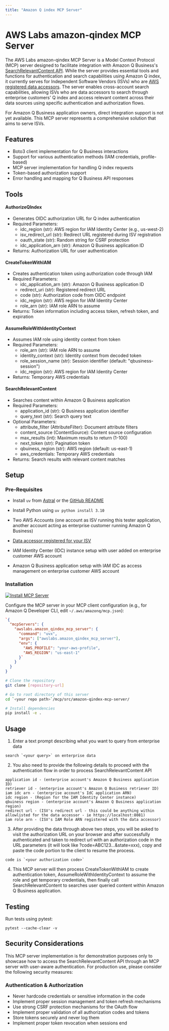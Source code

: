 ```yaml
---
title: "Amazon Q index MCP Server"
---
```



# AWS Labs amazon-qindex MCP Server

The AWS Labs amazon-qindex MCP Server is a Model Context Protocol (MCP) server designed to facilitate integration with Amazon Q Business's [SearchRelevantContent API](https://docs.aws.amazon.com/amazonq/latest/qbusiness-ug/isv-calling-api-idc.html). While the server provides essential tools and functions for authentication and search capabilities using Amazon Q index, it currently serves for Independent Software Vendors (ISVs) who are [AWS registered data accessors](https://docs.aws.amazon.com/amazonq/latest/qbusiness-ug/isv.html). The server enables cross-account search capabilities, allowing ISVs who are data accessors to search through enterprise customers' Q index and access relevant content across their data sources using specific authentication and authorization flows.

For Amazon Q Business application owners, direct integration support is not yet available. This MCP server represents a comprehensive solution that aims to serve ISVs.

## Features

- Boto3 client implementation for Q Business interactions
- Support for various authentication methods (IAM credentials, profile-based)
- MCP server implementation for handling Q index requests
- Token-based authorization support
- Error handling and mapping for Q Business API responses

## Tools

#### AuthorizeQIndex
- Generates OIDC authorization URL for Q index authentication
- Required Parameters:
  - idc_region (str): AWS region for IAM Identity Center (e.g., us-west-2)
  - isv_redirect_url (str): Redirect URL registered during ISV registration
  - oauth_state (str): Random string for CSRF protection
  - idc_application_arn (str): Amazon Q Business application ID
- Returns: Authorization URL for user authentication

#### CreateTokenWithIAM
- Creates authentication token using authorization code through IAM
- Required Parameters:
  - idc_application_arn (str): Amazon Q Business application ID
  - redirect_uri (str): Registered redirect URL
  - code (str): Authorization code from OIDC endpoint
  - idc_region (str): AWS region for IAM Identity Center
  - role_arn (str): IAM role ARN to assume
- Returns: Token information including access token, refresh token, and expiration

#### AssumeRoleWithIdentityContext
- Assumes IAM role using identity context from token
- Required Parameters:
  - role_arn (str): IAM role ARN to assume
  - identity_context (str): Identity context from decoded token
  - role_session_name (str): Session identifier (default: "qbusiness-session")
  - idc_region (str): AWS region for IAM Identity Center
- Returns: Temporary AWS credentials

#### SearchRelevantContent
- Searches content within Amazon Q Business application
- Required Parameters:
  - application_id (str): Q Business application identifier
  - query_text (str): Search query text
- Optional Parameters:
  - attribute_filter (AttributeFilter): Document attribute filters
  - content_source (ContentSource): Content source configuration
  - max_results (int): Maximum results to return (1-100)
  - next_token (str): Pagination token
  - qbuiness_region (str): AWS region (default: us-east-1)
  - aws_credentials: Temporary AWS credentials
- Returns: Search results with relevant content matches

## Setup

### Pre-Requisites
- Install `uv` from [Astral](https://docs.astral.sh/uv/getting-started/installation/) or the [GitHub README](https://github.com/astral-sh/uv#installation)
- Install Python using `uv python install 3.10`

- Two AWS Accounts (one account as ISV running this tester application, another account acting as enterprise customer running Amazon Q Business)
- [Data accessor registered for your ISV](https://docs.aws.amazon.com/amazonq/latest/qbusiness-ug/isv-info-to-provide.html)
- IAM Identity Center (IDC) instance setup with user added on enterprise customer AWS account
- Amazon Q Business application setup with IAM IDC as access management on enterprise customer AWS account


### Installation

[![Install MCP Server](https://cursor.com/deeplink/mcp-install-light.svg)](https://cursor.com/install-mcp?name=awslabs.amazon_qindex_mcp_server&config=eyJjb21tYW5kIjoidXZ4IGF3c2xhYnMuYW1hem9uX3FpbmRleF9tY3Bfc2VydmVyIiwiZW52Ijp7IkFXU19QUk9GSUxFIjoieW91ci1hd3MtcHJvZmlsZSIsIkFXU19SRUdJT04iOiJ1cy1lYXN0LTEifX0%3D)

Configure the MCP server in your MCP client configuration (e.g., for Amazon Q Developer CLI, edit `~/.aws/amazonq/mcp.json`):

```json
`{
  "mcpServers": {
    "awslabs.amazon_qindex_mcp_server": {
      "command": "uvx",
      "args": ["awslabs.amazon_qindex_mcp_server"],
      "env": {
        "AWS_PROFILE": "your-aws-profile",
        "AWS_REGION": "us-east-1"
      }`
    }
  }
}
```

```bash
# Clone the repository
git clone [repository-url]

# Go to root directory of this server
cd `<your repo path>`/mcp/src/amazon-qindex-mcp-server/

# Install dependencies
pip install -e .
```

## Usage

1. Enter a text prompt describing what you want to query from enterprise data

```
search `<your query>` on enterprise data
```

2. You also need to provide the following details to proceed with the authentication flow in order to process SearchRelevantContent API

```
application id - (enterprise account's Amazon Q Business application ID)
retriever id - (enterprise account's Amazon Q Business retriever ID)
iam idc arn - (enterprise account's IdC application ARN)
idc region - (Region for the IAM Identity Center instance)
qbuiness region - (enterprise account's Amazon Q Business application region)
redirect url - (ISV's redirect url - this could be anything within allowlisted for the data accessor - ie https://localhost:8081)
iam role arn - (ISV's IAM Role ARN registered with the data accessor)
```

3. After providing the data through above two steps, you will be asked to visit the authorization URL on your browser and after successfully authenticated and taken to redirect url with an authorization code in the URL parameters (it will look like ?code=ABC123...&state=xxx), copy and paste the code portion to the client to resume the process.

```
code is `<your authorization code>`
```

4. This MCP server will then process CreateTokenWithIAM to create authentication token, AssumeRoleWithIdentityContext to assume the role and get temporary credentials, then finally call SearchRelevantContent to searches user queried content within Amazon Q Business application.

## Testing

Run tests using pytest:
```
pytest --cache-clear -v
```

## Security Considerations

This MCP server implementation is for demonstration purposes only to showcase how to access the SearchRelevantContent API through an MCP server with user-aware authentication. For production use, please consider the following security measures:

### Authentication & Authorization
- Never hardcode credentials or sensitive information in the code
- Implement proper session management and token refresh mechanisms
- Use strong CSRF protection mechanisms for the OAuth flow
- Implement proper validation of all authorization codes and tokens
- Store tokens securely and never log them
- Implement proper token revocation when sessions end

